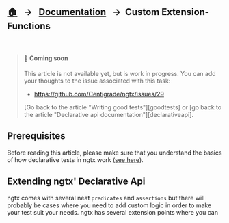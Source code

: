 [docs]: ./ngtx.md
[home]: ../README.md

## [🏠][home] &nbsp; → &nbsp; [Documentation][docs] &nbsp; → &nbsp;**Custom Extension-Functions**

&nbsp;

> #### 🚧 Coming soon
>
> This article is not available yet, but is work in progress.
> You can add your thoughts to the issue associated with this task:
>
> - https://github.com/Centigrade/ngtx/issues/29
>
> [Go back to the article "Writing good tests"][goodtests] or
> [go back to the article "Declarative api documentation"][declarativeapi].

## Prerequisites

Before reading this article, please make sure that you understand the basics of how declarative tests in ngtx work ([see here](./DECLARATIVE_TEST_API.md#api-schema)).

## Extending ngtx' Declarative Api

ngtx comes with several neat `predicates` and `assertions` but there will probably be cases where you need to add custom logic in order to make your test suit your needs. ngtx has several extension points where you can
